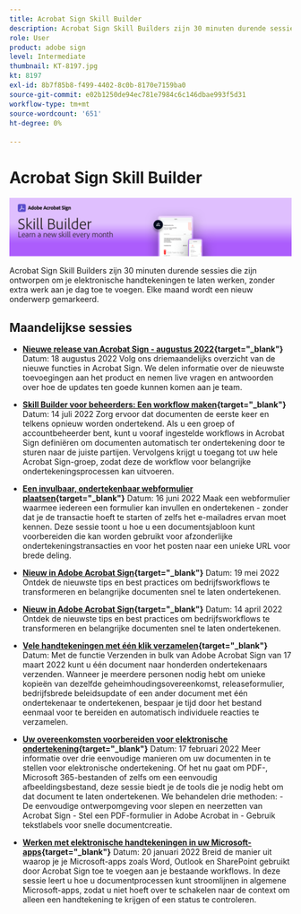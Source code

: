 ```yaml
---
title: Acrobat Sign Skill Builder
description: Acrobat Sign Skill Builders zijn 30 minuten durende sessies die zijn ontworpen om uw elektronische handtekeningen te laten werken, zonder extra werk toe te voegen aan uw dag
role: User
product: adobe sign
level: Intermediate
thumbnail: KT-8197.jpg
kt: 8197
exl-id: 8b7f85b8-f499-4402-8c0b-8170e7159ba0
source-git-commit: e02b1250de94ec781e7984c6c146dbae993f5d31
workflow-type: tm+mt
source-wordcount: '651'
ht-degree: 0%

---
```


# Acrobat Sign Skill Builder

![Vaardigheidbouwer, banner](../assets/SB_Hero.png)

Acrobat Sign Skill Builders zijn 30 minuten durende sessies die zijn ontworpen om je elektronische handtekeningen te laten werken, zonder extra werk aan je dag toe te voegen. Elke maand wordt een nieuw onderwerp gemarkeerd.

## Maandelijkse sessies

* **[Nieuwe release van Acrobat Sign - augustus 2022](https://adobe-sign-skill-builder.joinus.adobeevents.com/attendease/networking/experience/06d8a836-4b51-426b-913e-189b23a82bd6/8b777e11-0e6d-45a8-b954-bbff5c887efc){target=&quot;_blank&quot;}**
Datum: 18 augustus 2022 Volg ons driemaandelijks overzicht van de nieuwe functies in Acrobat Sign. We delen informatie over de nieuwste toevoegingen aan het product en nemen live vragen en antwoorden over hoe de updates ten goede kunnen komen aan je team.

* **[Skill Builder voor beheerders: Een workflow maken](https://adobe-sign-skill-builder.joinus.adobeevents.com/attendease/networking/experience/83926d76-9959-4657-8b0c-f312835b46f6/aa1c9b21-1b16-4890-9c24-26dc630c4a95){target=&quot;_blank&quot;}**
Datum: 14 juli 2022 Zorg ervoor dat documenten de eerste keer en telkens opnieuw worden ondertekend. Als u een groep of accountbeheerder bent, kunt u vooraf ingestelde workflows in Acrobat Sign definiëren om documenten automatisch ter ondertekening door te sturen naar de juiste partijen. Vervolgens krijgt u toegang tot uw hele Acrobat Sign-groep, zodat deze de workflow voor belangrijke ondertekeningsprocessen kan uitvoeren.

* **[Een invulbaar, ondertekenbaar webformulier plaatsen](https://adobe-sign-skill-builder.joinus.adobeevents.com/attendease/networking/experience/4499bc28-9f26-4b68-88a6-3815ebdff7cf/337fa9d6-c9d3-4bcc-b6d8-9c7580b9be40){target=&quot;_blank&quot;}**
Datum: 16 juni 2022 Maak een webformulier waarmee iedereen een formulier kan invullen en ondertekenen - zonder dat je de transactie hoeft te starten of zelfs het e-mailadres ervan moet kennen. Deze sessie toont u hoe u een documentsjabloon kunt voorbereiden die kan worden gebruikt voor afzonderlijke ondertekeningstransacties en voor het posten naar een unieke URL voor brede deling.

* **[Nieuw in Adobe Acrobat Sign](https://adobe-sign-skill-builder.joinus.adobeevents.com/attendease/networking/experience/a51b7ffa-ccf1-41f7-a82c-27bf50d8eb5d/22ee6c72-b92e-43f8-9cc6-c177c9244fea){target=&quot;_blank&quot;}**
Datum: 19 mei 2022 Ontdek de nieuwste tips en best practices om bedrijfsworkflows te transformeren en belangrijke documenten snel te laten ondertekenen.

* **[Nieuw in Adobe Acrobat Sign](https://adobe-sign-skill-builder.joinus.adobeevents.com/attendease/networking/experience/479894a1-131f-411d-b4c8-f699d72413bb/30619f65-b374-40db-85d1-0854dc48af0d){target=&quot;_blank&quot;}**
Datum: 14 april 2022 Ontdek de nieuwste tips en best practices om bedrijfsworkflows te transformeren en belangrijke documenten snel te laten ondertekenen.

* **[Vele handtekeningen met één klik verzamelen](https://adobe-sign-skill-builder.joinus.adobeevents.com/attendease/networking/experience/44e4b483-7d05-44b3-b7e7-b265c9b84d07/2736bed0-b416-4578-ac3f-a57491f22c26){target=&quot;_blank&quot;}**
Datum: Met de functie Verzenden in bulk van Adobe Acrobat Sign van 17 maart 2022 kunt u één document naar honderden ondertekenaars verzenden. Wanneer je meerdere personen nodig hebt om unieke kopieën van dezelfde geheimhoudingsovereenkomst, releaseformulier, bedrijfsbrede beleidsupdate of een ander document met één ondertekenaar te ondertekenen, bespaar je tijd door het bestand eenmaal voor te bereiden en automatisch individuele reacties te verzamelen.

* **[Uw overeenkomsten voorbereiden voor elektronische ondertekening](https://adobe-sign-skill-builder.joinus.adobeevents.com/attendease/networking/experience/9024b058-ade1-420f-87f0-68bd5f6d527a/cf8b172f-b9df-41ef-bfce-e6d4b0c3ddf4){target=&quot;_blank&quot;}**
Datum: 17 februari 2022 Meer informatie over drie eenvoudige manieren om uw documenten in te stellen voor elektronische ondertekening. Of het nu gaat om PDF-, Microsoft 365-bestanden of zelfs om een eenvoudig afbeeldingsbestand, deze sessie biedt je de tools die je nodig hebt om dat document te laten ondertekenen. We behandelen drie methoden: - De eenvoudige ontwerpomgeving voor slepen en neerzetten van Acrobat Sign - Stel een PDF-formulier in Adobe Acrobat in - Gebruik tekstlabels voor snelle documentcreatie.

* **[Werken met elektronische handtekeningen in uw Microsoft-apps](https://adobe-sign-skill-builder.joinus.adobeevents.com/attendease/networking/experience/2dcd80a6-6335-4756-bbc8-3505fe99594b/866c4314-dc74-473b-9859-828801814e13){target=&quot;_blank&quot;}**
Datum: 20 januari 2022 Breid de manier uit waarop je je Microsoft-apps zoals Word, Outlook en SharePoint gebruikt door Acrobat Sign toe te voegen aan je bestaande workflows. In deze sessie leert u hoe u documentprocessen kunt stroomlijnen in algemene Microsoft-apps, zodat u niet hoeft over te schakelen naar de context om alleen een handtekening te krijgen of een status te controleren.
